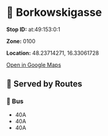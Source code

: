 # 🚉 Borkowskigasse


**Stop ID:** at:49:153:0:1

**Zone:** 0100

**Location:** 48.23714271, 16.33061728

[Open in Google Maps](https://www.google.com/maps?q=48.23714271,16.33061728)

## 🚆 Served by Routes

### 🚌 Bus
- 40A
- 40A
- 40A